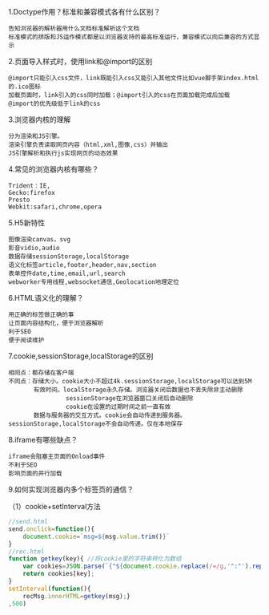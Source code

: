 1.Doctype作用？标准和兼容模式各有什么区别？

    告知浏览器的解析器用什么文档标准解析这个文档
    标准模式的排版和JS运作模式都是以浏览器支持的最高标准运行，兼容模式以向后兼容的方式显示

2.页面导入样式时，使用link和@import的区别
    
    @import只能引入css文件，link既能引入css又能引入其他文件比如vue脚手架index.html的.ico图标
    加载页面时，link引入的css同时加载；@import引入的css在页面加载完成后加载
    @import的优先级低于link的css

3.浏览器内核的理解
  
    分为渲染和JS引擎。
    渲染引擎负责读取网页内容（html,xml,图像,css）并输出
    JS引擎解析和执行js实现网页的动态效果
  
4.常见的浏览器内核有哪些？

    Trident：IE,
    Gecko:firefox
    Presto
    Webkit:safari,chrome,opera
    
5.H5新特性
  
    图像渲染canvas，svg
    影音vidio,audio
    数据存储sessionStorage,localStorage
    语义化标签article,footer,header,nav,section
    表单控件date,time,email,url,search
    webworker专用线程,websocket通信,Geolocation地理定位
    
6.HTML语义化的理解？
  
    用正确的标签做正确的事
    让页面内容结构化，便于浏览器解析
    利于SEO
    便于阅读维护
    
7.cookie,sessionStorage,localStorage的区别
 
    相同点：都存储在客户端
    不同点：存储大小。cookie大小不超过4k.sessionStorage,localStorage可以达到5M
           有效时间。localStorage永久存储。浏览器关闭后数据也不丢失除非主动删除
                    sessionStorage在浏览器窗口关闭后自动删除
                    cookie在设置的过期时间之前一直有效
           数据与服务器的交互方式。cookie会自动传递到服务器。sessionStorage,localStorage不会自动传递。仅在本地保存
           
8.iframe有哪些缺点？
    
    iframe会阻塞主页面的Onload事件
    不利于SEO
    影响页面的并行加载

9.如何实现浏览器内多个标签页的通信？

  （1）cookie+setInterval方法
    
```javascript
//send.html
send.onclick=function(){
    document.cookie=`msg=${msg.value.trim()}`
}
//rec.html
function getkey(key){ //将cookie里的字符串转化为数组
    var cookies=JSON.parse(`{"${document.cookie.replace(/=/g,'":"').replace(/;\s+/g,'", "')}"}`)
    return cookies[key];
}
setInterval(function(){
    recMsg.innerHTML=getkey(msg);}
,500)
```
